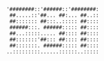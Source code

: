 
          '########::'######::'########:
           ##.....::'##... ##:... ##..::
           ##::::::: ##:::..::::: ##::::
           ######:::. ######::::: ##::::
           ##...:::::..... ##:::: ##::::
           ##:::::::'##::: ##:::: ##::::
           ##:::::::. ######::::: ##::::
          ..:::::::::......::::::..:::::





